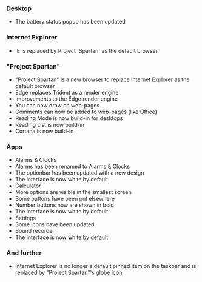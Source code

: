 ### Desktop
- The battery status popup has been updated

### Internet Explorer
- IE is replaced by Project 'Spartan' as the default browser

### "Project Spartan"
- "Project Spartan" is a new browser to replace Internet Explorer as the default browser
- Edge replaces Trident as a render engine
- Improvements to the Edge render engine
- You can now draw on web-pages
- Comments can now be added to web-pages (like Office)
- Reading Mode is now build-in for desktops
- Reading List is now build-in
- Cortana is now build-in

### Apps
- Alarms & Clocks
 - Alarms has been renamed to Alarms & Clocks
 - The optionbar has been updated with a new design
 - The interface is now white by default
- Calculator
 - More options are visible in the smallest screen
 - Some buttons have been put elsewhere
 - Number buttons now are shown in bold
 - The interface is now white by default
- Settings
 - Some icons have been updated
- Sound recorder
 - The interface is now white by default

### And further
- Internet Explorer is no longer a default pinned item on the taskbar and is replaced by "Project Spartan"'s globe icon